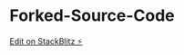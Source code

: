 # Forked-Source-Code

[Edit on StackBlitz ⚡️](https://stackblitz.com/edit/firebase-template-app-9pdetm)